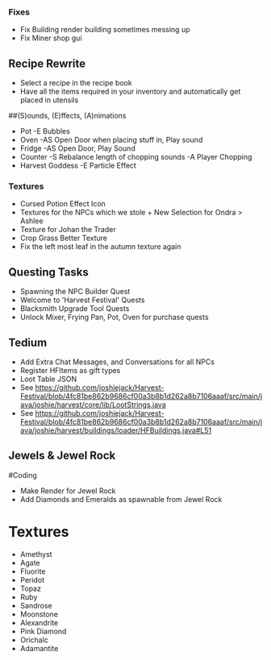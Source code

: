 ### Fixes
- Fix Building render building sometimes messing up
- Fix Miner shop gui

## Recipe Rewrite
- Select a recipe in the recipe book
- Have all the items required in your inventory and automatically get placed in utensils

##(S)ounds, (E)ffects, (A)nimations
- Pot
    -E Bubbles
- Oven
    -AS Open Door when placing stuff in, Play sound
- Fridge
    -AS Open Door, Play Sound
- Counter
    -S Rebalance length of chopping sounds
    -A Player Chopping
- Harvest Goddess
    -E Particle Effect

### Textures
- Cursed Potion Effect Icon
- Textures for the NPCs which we stole + New Selection for Ondra > Ashlee
- Texture for Johan the Trader
- Crop Grass Better Texture
- Fix the left most leaf in the autumn texture again

## Questing Tasks
- Spawning the NPC Builder Quest
- Welcome to 'Harvest Festival' Quests
- Blacksmith Upgrade Tool Quests
- Unlock Mixer, Frying Pan, Pot, Oven for purchase quests

## Tedium
- Add Extra Chat Messages, and Conversations for all NPCs
- Register HFItems as gift types
- Loot Table JSON
- See https://github.com/joshiejack/Harvest-Festival/blob/4fc81be862b9686cf00a3b8b1d262a8b7106aaaf/src/main/java/joshie/harvest/core/lib/LootStrings.java
- See https://github.com/joshiejack/Harvest-Festival/blob/4fc81be862b9686cf00a3b8b1d262a8b7106aaaf/src/main/java/joshie/harvest/buildings/loader/HFBuildings.java#L51

## Jewels & Jewel Rock
#Coding
- Make Render for Jewel Rock
- Add Diamonds and Emeralds as spawnable from Jewel Rock
# Textures
- Amethyst
- Agate
- Fluorite
- Peridot
- Topaz
- Ruby
- Sandrose
- Moonstone
- Alexandrite
- Pink Diamond
- Orichalc
- Adamantite